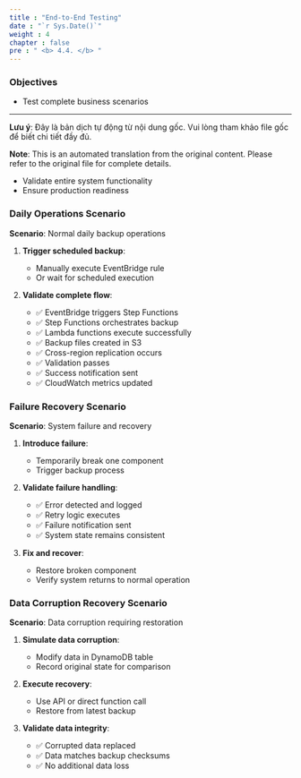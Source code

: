 ```yaml
---
title : "End-to-End Testing"
date : "`r Sys.Date()`"
weight : 4
chapter : false
pre : " <b> 4.4. </b> "
---
```


### Objectives
- Test complete business scenarios

---

**Lưu ý**: Đây là bản dịch tự động từ nội dung gốc. Vui lòng tham khảo file gốc để biết chi tiết đầy đủ.

**Note**: This is an automated translation from the original content. Please refer to the original file for complete details.

- Validate entire system functionality
- Ensure production readiness

### Daily Operations Scenario

**Scenario**: Normal daily backup operations

1. **Trigger scheduled backup**:
   - Manually execute EventBridge rule
   - Or wait for scheduled execution

2. **Validate complete flow**:
   - ✅ EventBridge triggers Step Functions
   - ✅ Step Functions orchestrates backup
   - ✅ Lambda functions execute successfully
   - ✅ Backup files created in S3
   - ✅ Cross-region replication occurs
   - ✅ Validation passes
   - ✅ Success notification sent
   - ✅ CloudWatch metrics updated

### Failure Recovery Scenario

**Scenario**: System failure and recovery

1. **Introduce failure**:
   - Temporarily break one component
   - Trigger backup process

2. **Validate failure handling**:
   - ✅ Error detected and logged
   - ✅ Retry logic executes
   - ✅ Failure notification sent
   - ✅ System state remains consistent

3. **Fix and recover**:
   - Restore broken component
   - Verify system returns to normal operation

### Data Corruption Recovery Scenario

**Scenario**: Data corruption requiring restoration

1. **Simulate data corruption**:
   - Modify data in DynamoDB table
   - Record original state for comparison

2. **Execute recovery**:
   - Use API or direct function call
   - Restore from latest backup

3. **Validate data integrity**:
   - ✅ Corrupted data replaced
   - ✅ Data matches backup checksums
   - ✅ No additional data loss